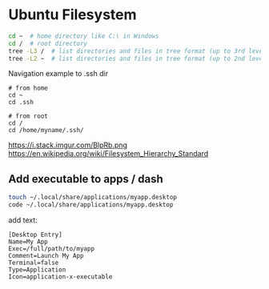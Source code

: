 # Ubuntu Filesystem

```bash
cd ~  # home directory like C:\ in Windows
cd /  # root directory
tree -L3 /  # list directories and files in tree format (up to 3rd level beginning at root dir)
tree -L2 ~  # list directories and files in tree format (up to 2nd level beginning at home dir)
```

Navigation example to .ssh dir

```shell
# from home
cd ~
cd .ssh

# from root
cd /
cd /home/myname/.ssh/
```

<https://i.stack.imgur.com/BlpRb.png>
<https://en.wikipedia.org/wiki/Filesystem_Hierarchy_Standard>

## Add executable to apps / dash

```bash
touch ~/.local/share/applications/myapp.desktop
code ~/.local/share/applications/myapp.desktop
```

add text:

```text
[Desktop Entry]
Name=My App
Exec=/full/path/to/myapp
Comment=Launch My App
Terminal=false
Type=Application
Icon=application-x-executable
```
